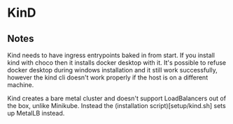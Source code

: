 # KinD

## Notes

Kind needs to have ingress entrypoints baked in from start. If you install kind with choco then it installs docker desktop with it. It's possible to refuse docker desktop during windows installation and it still work successfully, however the kind cli doesn't work properly if the host is on a different machine.

Kind creates a bare metal cluster and doesn't support LoadBalancers out of the box, unlike Minikube. Instead the (installation script)[setup/kind.sh] sets up MetalLB instead.